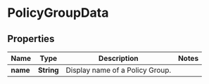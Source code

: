 # PolicyGroupData

## Properties
Name | Type | Description | Notes
------------ | ------------- | ------------- | -------------
**name** | **String** | Display name of a Policy Group. | 
